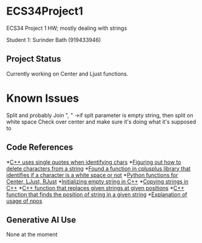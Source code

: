 # ECS34Project1
ECS34 Project 1 HW; mostly dealing with strings

Student 1: Surinder Bath (919433946)

## Project Status
Currently working on Center and Ljust functions.

# Known Issues
Split and probably Join ", "
    ->if splt parameter is empty string, then split on white space
Check over center and make sure it's doing what it's supposed to

## Code References
*[C++ uses single quotes when identifying chars](https://stackoverflow.com/questions14544043operand-types-are-incompatible-char-and-const-char)
*[Figuring out how to delete characters from a string](https://cplusplus.com/forum/beginner/140760/#:~:text=string%3A%3Aerase(pos%2Clen,occupied%20by%20the%20character%20erased.))
*[Found a function in cplusplus library that identifies if a character is a white space or not](//https://cplusplus.com/reference/cctype/isspace/)
*[Python functions for Center, LJust, RJust](//https://www.geeksforgeeks.org/python-string-ljust-rjust-center/)
*[Initializing empty string in C++](//https://www.quora.com/How-do-you-define-an-empty-string-in-C-and-the-usage-of-const-empty-strings#:~:text=Using%20the%20default%20constructor%3A%20An,string%20to%20an%20empty%20state.)
*[Copying strings in C++](//https://stackoverflow.com/questions/12678819/how-to-copy-a-string-of-stdstring-type-in-c)
*[C++ function that replaces given strings at given positions](//https://cplusplus.com/reference/string/string/replace/)
*[C++ function that finds the position of string in a given string](//https://cplusplus.com/reference/string/string/find/)
*[Explanation of usage of npos](//https://www.educative.io/answers/what-is-stringnpos-in-cpp)
## Generative AI Use
None at the moment 

